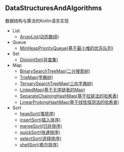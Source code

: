 ## DataStructuresAndAlgorithms
数据结构与算法的Kotlin语言实现
+ List
    + [ArrayList(动态数组)](https://gitee.com/youngzhang0530/DataStructuresAndAlgorithms/blob/master/src/main/kotlin/list/ArrayList.kt)
+ Queue
    + [MinHeapPriorityQueue(基于最小堆的优先队列)](https://gitee.com/youngzhang0530/DataStructuresAndAlgorithms/blob/master/src/main/kotlin/queue/MinHeapPriorityQueue.kt)
+ Set
    + [DisjointSet(并查集)](https://gitee.com/youngzhang0530/DataStructuresAndAlgorithms/blob/master/src/main/kotlin/set/DisjointSet.kt)
+ Map
    + [BinarySearchTreeMap(二分搜索树)](https://gitee.com/youngzhang0530/DataStructuresAndAlgorithms/blob/master/src/main/kotlin/map/BinarySearchTreeMap.kt)
    + [TrieMap(字典树)](https://gitee.com/youngzhang0530/DataStructuresAndAlgorithms/blob/master/src/main/kotlin/map/TrieMap.kt)
    + [TernarySearchTreeMap(三向字典树)](https://gitee.com/youngzhang0530/DataStructuresAndAlgorithms/blob/master/src/main/kotlin/map/TernarySearchTreeMap.kt)
    + [LinkedMap(基于无序链表的Map)](https://gitee.com/youngzhang0530/DataStructuresAndAlgorithms/blob/master/src/main/kotlin/map/LinkedMap.kt)
    + [SeparateChainingHashMap(基于拉链法的哈希表)](https://gitee.com/youngzhang0530/DataStructuresAndAlgorithms/blob/master/src/main/kotlin/map/SeparateChainingHashMap.kt)
    + [LinearProbingHashMap(基于线性探测法的哈希表)](https://gitee.com/youngzhang0530/DataStructuresAndAlgorithms/blob/master/src/main/kotlin/map/LinearProbingHashMap.kt)
+ Sort
    + [heapSort(堆排序)](https://gitee.com/youngzhang0530/DataStructuresAndAlgorithms/blob/master/src/main/kotlin/sort/heapSort.kt)
    + [insertSort(插入排序)](https://gitee.com/youngzhang0530/DataStructuresAndAlgorithms/blob/master/src/main/kotlin/sort/insertSort.kt)
    + [mergeSort(归并排序)](https://gitee.com/youngzhang0530/DataStructuresAndAlgorithms/blob/master/src/main/kotlin/sort/mergeSort.kt)
    + [quickSort(快速排序)](https://gitee.com/youngzhang0530/DataStructuresAndAlgorithms/blob/master/src/main/kotlin/sort/quickSort.kt)
    + [selectSort(选择排序)](https://gitee.com/youngzhang0530/DataStructuresAndAlgorithms/blob/master/src/main/kotlin/sort/selectSort.kt)
    + [shellSort(希尔排序)](https://gitee.com/youngzhang0530/DataStructuresAndAlgorithms/blob/master/src/main/kotlin/sort/shellSort.kt)